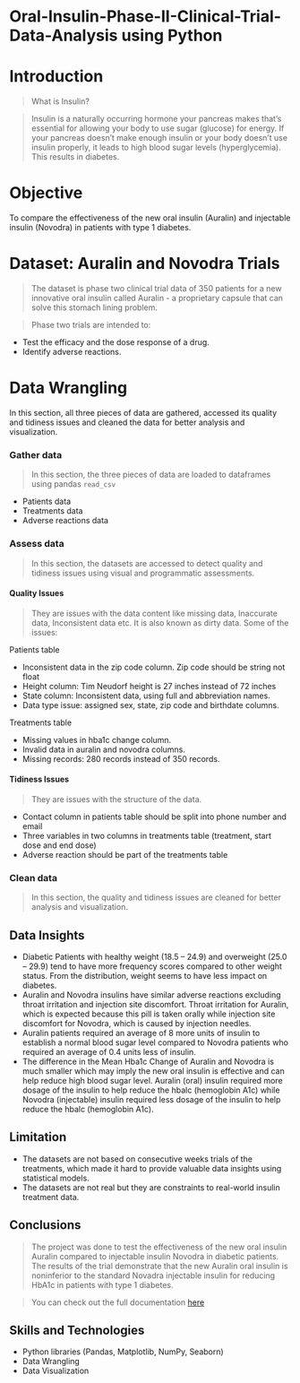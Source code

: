 # Oral-Insulin-Phase-II-Clinical-Trial-Data-Analysis using Python

# Introduction

> What is Insulin?

> Insulin is a naturally occurring hormone your pancreas makes that’s essential for allowing your body to use sugar (glucose) for energy. If your pancreas doesn’t make enough insulin or your body doesn’t use insulin properly, it leads to high blood sugar levels (hyperglycemia). This results in diabetes.

# Objective
To compare the effectiveness of the new oral insulin (Auralin) and injectable insulin (Novodra) in patients with type 1 diabetes.

# Dataset: Auralin and Novodra Trials
> The dataset is phase two clinical trial data of 350 patients for a new innovative oral insulin called Auralin - a proprietary capsule that can solve this stomach lining problem.

> Phase two trials are intended to:
- Test the efficacy and the dose response of a drug.
- Identify adverse reactions.

# Data Wrangling
In this section, all three pieces of data are gathered, accessed its quality and tidiness issues and cleaned the data for better analysis and visualization.

### Gather data
> In this section, the three pieces of data are loaded to dataframes using pandas `read_csv`
- Patients data
- Treatments data
- Adverse reactions data

### Assess data
> In this section, the datasets are accessed to detect quality and tidiness issues using visual and programmatic assessments.

#### Quality Issues
> They are issues with the data content like missing data, Inaccurate data, Inconsistent data etc. It is also known as dirty data.
> Some of the issues:

Patients table
- Inconsistent data in the zip code column. Zip code should be string not float
- Height column: Tim Neudorf height is 27 inches instead of 72 inches
- State column: Inconsistent data, using full and abbreviation names.
- Data type issue: assigned sex, state, zip code and birthdate columns.

Treatments table 
- Missing values in hba1c change column.
- Invalid data in auralin and novodra columns.
- Missing records: 280 records instead of 350 records.

#### Tidiness Issues
> They are issues with the structure of the data.
- Contact column in patients table should be split into phone number and email
- Three variables in two columns in treatments table (treatment, start dose and end dose)
- Adverse reaction should be part of the treatments table

### Clean data
> In this section, the quality and tidiness issues are cleaned for better analysis and visualization.

## Data Insights
- Diabetic Patients with healthy weight (18.5 – 24.9) and overweight (25.0 – 29.9) tend to have more frequency scores compared to other weight status. From the distribution, weight seems to have less impact on diabetes.
- Auralin and Novodra insulins have similar adverse reactions excluding throat irritation and injection site discomfort. Throat irritation for Auralin, which is expected because this pill is taken orally while injection site discomfort for Novodra, which is caused by injection needles.
- Auralin patients required an average of 8 more units of insulin to establish a normal blood sugar level compared to Novodra patients who required  an average of 0.4 units less of insulin. 
- The difference in the Mean Hba1c Change of Auralin and Novodra is much smaller which may imply the new oral insulin is effective and can help reduce high blood sugar level.
Auralin (oral) insulin required more dosage of the insulin to help reduce the hbalc (hemoglobin A1c) while Novodra (injectable) insulin required less dosage of the insulin to help reduce the hbalc (hemoglobin A1c).

## Limitation
- The datasets are not based on consecutive weeks trials of the treatments, which made it hard to provide valuable data insights using statistical models.
- The datasets are not real but they are constraints to real-world insulin treatment data.


## Conclusions
> The project was done to test the effectiveness of the new oral insulin Auralin compared to injectable insulin Novodra in diabetic patients. The results of the trial demonstrate that the new Auralin oral insulin is noninferior to the standard Novadra injectable insulin for reducing HbA1c in patients with type 1 diabetes.

> You can check out the full documentation <a href=''>here</a>

## Skills and Technologies
- Python libraries (Pandas, Matplotlib, NumPy, Seaborn)
- Data Wrangling
- Data Visualization


